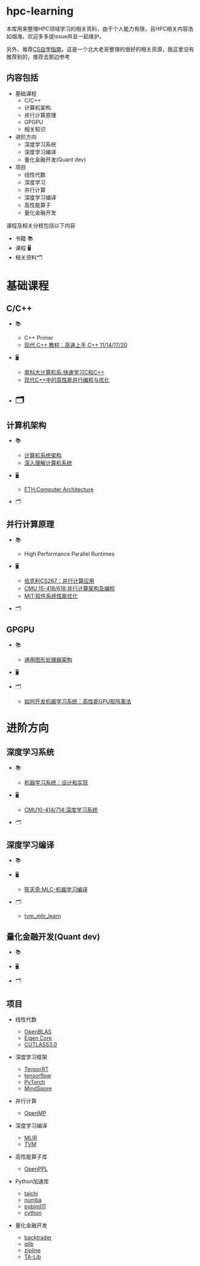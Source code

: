 # hpc-learning
本库用来整理HPC领域学习的相关资料，由于个人能力有限，且HPC相关内容浩如烟海，欢迎多多提Issue并且一起维护。

另外，推荐[CS自学指南](https://csdiy.wiki/)，这是一个北大老哥整理的很好的相关资源，我这里没有推荐到的，推荐去那边参考

## 内容包括
- 基础课程
  - C/C++
  - 计算机架构
  - 并行计算原理
  - GPGPU
  - 相关知识
- 进阶方向
  - 深度学习系统
  - 深度学习编译
  - 量化金融开发(Quant dev) 
- 项目
  - 线性代数
  - 深度学习
  - 并行计算
  - 深度学习编译
  - 高性能算子
  - 量化金融开发


课程及相关分枝包括以下内容
- 书籍 📚
- 课程 🖥️
- 相关资料🗂️

# 基础课程
## C/C++
- 📚
  - C++ Primer
  - [现代 C++ 教程：高速上手 C++ 11/14/17/20](https://changkun.de/modern-cpp/)

- 🖥️
  - [南科大计算机系:快速学习C和C++](https://www.bilibili.com/video/BV1Vf4y1P7pq/)
  - [现代C++中的高性能并行编程与优化](https://www.bilibili.com/video/BV1fa411r7zp/)

- 🗂️
  - 

## 计算机架构
- 📚
  - [计算机系统架构](http://acs.pub.ro/~cpop/SMPA/Computer%20Architecture%20A%20Quantitative%20Approach%20(5th%20edition).pdf)
  - [深入理解计算机系统](https://github.com/Sorosliu1029/CSAPP-Labs/blob/master/Computer%20Systems%20A%20Programmers%20Perspective%20(3rd).pdf)
- 🖥️
  - [ETH:Computer Architecture](https://safari.ethz.ch/architecture/)

- 🗂️

## 并行计算原理
- 📚
  - High Performance Parallel Runtimes

- 🖥️
  - [伯克利CS267：并行计算应用](https://sites.google.com/lbl.gov/cs267-spr2021)
  - [CMU 15-418/618:并行计算架构及编程](http://15418.courses.cs.cmu.edu/spring2016/home)
  - [MIT:软件系统性能优化](https://ocw.mit.edu/courses/6-172-performance-engineering-of-software-systems-fall-2018/)

- 🗂️

## GPGPU
- 📚
  - [通用图形处理器架构](https://link.springer.com/book/10.1007/978-3-031-01759-9)

- 🖥️

- 🗂️
  - [如何开发机器学习系统：高性能GPU矩阵乘法](https://zhuanlan.zhihu.com/p/531498210)

# 进阶方向
## 深度学习系统
- 📚
  - [机器学习系统：设计和实现](https://github.com/openmlsys/openmlsys-zh)

- 🖥️
  - [CMU10-414/714:深度学习系统](https://dlsyscourse.org/lectures/)

- 🗂️

## 深度学习编译
- 📚 

- 🖥️ 
  - [陈天奇:MLC-机器学习编译](https://space.bilibili.com/1663273796/channel/collectiondetail?sid=499979)

- 🗂️
  - [tvm_mlir_learn](https://github.com/BBuf/tvm_mlir_learn)

## 量化金融开发(Quant dev)
- 📚 

- 🖥️

- 🗂️

## 项目
- 线性代数
  - [OpenBLAS](https://www.openblas.net/)
  - [Eigen Core](https://eigen.tuxfamily.org/index.php?title=Main_Page)
  - [CUTLASS3.0](https://github.com/NVIDIA/cutlass)

- 深度学习框架
  - [TensorRT](https://github.com/NVIDIA/cutlass)
  - [tensorflow](https://github.com/tensorflow/tensorflow)
  - [PyTorch](https://github.com/pytorch/pytorch)
  - [MindSpore](https://github.com/mindspore-ai/mindspore)


- 并行计算
  - [OpenMP](https://github.com/llvm/llvm-project/tree/main/openmp)

- 深度学习编译
  - [MLIR](https://mlir.llvm.org/)
  - [TVM](https://github.com/apache/tvm)

  
- 高性能算子库
  - [OpenPPL](https://openppl.ai/home)

- Python加速库
  - [taichi](https://github.com/taichi-dev/taichi)
  - [numba](https://github.com/numba/numba)
  - [pybind11](https://github.com/pybind/pybind11)
  - [cython](https://github.com/cython/cython)

- 量化金融开发
  - [backtrader](https://github.com/mementum/backtrader)
  - [qlib](https://github.com/microsoft/qlib)
  - [zipline](https://github.com/quantopian/zipline)
  - [TA-Lib](https://github.com/TA-Lib/ta-lib-python)

